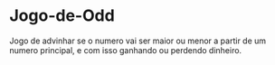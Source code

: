 # Jogo-de-Odd
Jogo de advinhar se o numero vai ser maior ou menor a partir de um numero principal, e com isso ganhando ou perdendo dinheiro.
